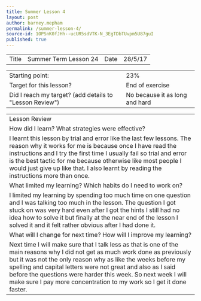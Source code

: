 ```yaml
---
title: Summer Lesson 4
layout: post
author: barney.mepham
permalink: /summer-lesson-4/
source-id: 1OPSnK0fJHh--ucUR5sdVTK-N_3EgTDbTUvpm5U87guI
published: true
---
```

<table>
  <tr>
    <td>Title</td>
    <td>Summer Term Lesson 24</td>
    <td>Date</td>
    <td>28/5/17</td>
  </tr>
</table>


<table>
  <tr>
    <td>Starting point:</td>
    <td>23%</td>
  </tr>
  <tr>
    <td>Target for this lesson?</td>
    <td>End of exercise</td>
  </tr>
  <tr>
    <td>Did I reach my target? 
(add details to "Lesson Review")</td>
    <td>No because it as long and hard</td>
  </tr>
</table>


<table>
  <tr>
    <td>Lesson Review</td>
  </tr>
  <tr>
    <td>How did I learn? What strategies were effective? </td>
  </tr>
  <tr>
    <td>I learnt this lesson by trial and error like the last few lessons. The reason why it works for me is because once I have read the instructions and I try the first time I usually fail so trial and error is the best tactic for me because otherwise like most people I would just give up like that. I also learnt by reading the instructions more than once.</td>
  </tr>
  <tr>
    <td>What limited my learning? Which habits do I need to work on? </td>
  </tr>
  <tr>
    <td>I limited my learning by spending too much time  on one question and I was talking too much in the lesson. The question I got stuck on was very hard even after I got the hints I still had no idea how to solve it but finally at the near end of the lesson I solved it and it felt rather obvious after I had done it.
</td>
  </tr>
  <tr>
    <td>What will I change for next time? How will I improve my learning?</td>
  </tr>
  <tr>
    <td>Next time I will make sure that I talk less as that is one of the main reasons why I did not get as much work done as previously but it was not the only reason why as like the weeks before my spelling and capital letters were not great and also as I said before the questions were harder this week. So next week I will make sure I pay more concentration to my work so I get it done faster.
</td>
  </tr>
</table>


